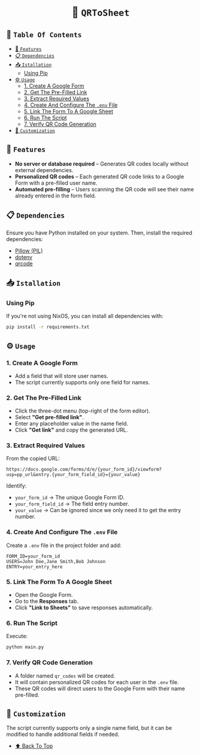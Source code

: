 <div align="center">

# 📝️ `QRToSheet` <!-- omit in toc -->

</div>

## 📖 `Table Of Contents` <!-- omit in toc -->


- [🚗 `Features`](#-features)
- [📋 `Dependencies`](#-dependencies)
- [📥 `Istallation`](#-istallation)
  - [Using Pip](#using-pip)
- [⚙️ `Usage`](#️-usage)
  - [1. Create A Google Form](#1-create-a-google-form)
  - [2. Get The Pre-Filled Link](#2-get-the-pre-filled-link)
  - [3. Extract Required Values](#3-extract-required-values)
  - [4. Create And Configure The `.env` File](#4-create-and-configure-the-env-file)
  - [5. Link The Form To A Google Sheet](#5-link-the-form-to-a-google-sheet)
  - [6. Run The Script](#6-run-the-script)
  - [7. Verify QR Code Generation](#7-verify-qr-code-generation)
- [🔧 `Customization`](#-customization)

## 🚗 `Features`

- **No server or database required** – Generates QR codes locally without external dependencies.
- **Personalized QR codes** – Each generated QR code links to a Google Form with a pre-filled user name.
- **Automated pre-filling** – Users scanning the QR code will see their name already entered in the form field.

## 📋 `Dependencies`

Ensure you have Python installed on your system. Then, install the required dependencies:

- [Pillow (PIL)](https://pypi.org/project/pillow/)
- [dotenv](https://pypi.org/project/python-dotenv/)
- [qrcode](https://pypi.org/project/qrcode/)

## 📥 `Istallation`

### Using Pip

If you're not using NixOS, you can install all dependencies with:

```bash
pip install -r requirements.txt
```

## ⚙️ `Usage`

### 1. Create A Google Form

- Add a field that will store user names.
- The script currently supports only one field for names.

### 2. Get The Pre-Filled Link

- Click the three-dot menu (top-right of the form editor).
- Select **"Get pre-filled link"**.
- Enter any placeholder value in the name field.
- Click **"Get link"** and copy the generated URL.

### 3. Extract Required Values

From the copied URL:

```
https://docs.google.com/forms/d/e/{your_form_id}/viewform?usp=pp_url&entry.{your_form_field_id}={your_value}
```

Identify:

- `your_form_id` → The unique Google Form ID.
- `your_form_field_id` → The field entry number.
- `your_value` → Can be ignored since we only need it to get the entry number.

### 4. Create And Configure The `.env` File

Create a `.env` file in the project folder and add:

```
FORM_ID=your_form_id
USERS=John Doe,Jane Smith,Bob Johnson
ENTRY=your_entry_here
```

### 5. Link The Form To A Google Sheet

- Open the Google Form.
- Go to the **Responses** tab.
- Click **"Link to Sheets"** to save responses automatically.

### 6. Run The Script

Execute:

```bash
python main.py
```

### 7. Verify QR Code Generation

- A folder named `qr_codes` will be created.
- It will contain personalized QR codes for each user in the `.env` file.
- These QR codes will direct users to the Google Form with their name pre-filled.

## 🔧 `Customization`

The script currently supports only a single name field, but it can be modified to handle additional fields if needed.

- [⬆ Back To Top](%EF%B8%8F-qrtosheet-)